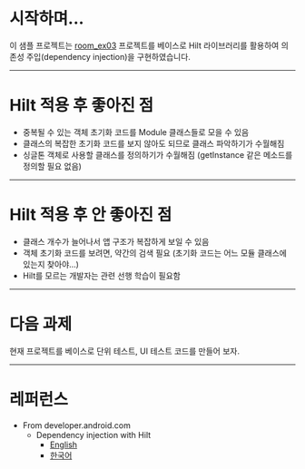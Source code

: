 # 시작하며...

이 샘플 프로젝트는 [room_ex03](../room_ex03/readme.md) 프로젝트를 베이스로 Hilt 라이브러리를 활용하여 
의존성 주입(dependency injection)을 구현하였습니다.

---

# Hilt 적용 후 좋아진 점

* 중복될 수 있는 객체 초기화 코드를 Module 클래스들로 모을 수 있음
* 클래스의 복잡한 초기화 코드를 보지 않아도 되므로 클래스 파악하기가 수월해짐
* 싱글톤 객체로 사용할 클래스를 정의하기가 수월해짐 (getInstance 같은 메소드를 정의할 필요 없음)

---

# Hilt 적용 후 안 좋아진 점

* 클래스 개수가 늘어나서 앱 구조가 복잡하게 보일 수 있음
* 객체 초기화 코드를 보려면, 약간의 검색 필요 (초기화 코드는 어느 모듈 클래스에 있는지 찾아야...)
* Hilt를 모르는 개발자는 관련 선행 학습이 필요함

---

# 다음 과제

현재 프로젝트를 베이스로 단위 테스트, UI 테스트 코드를 만들어 보자.

---

# 레퍼런스

* From developer.android.com
  * Dependency injection with Hilt
    * [English](https://developer.android.com/training/dependency-injection/hilt-android)
    * [한국어](https://developer.android.com/training/dependency-injection/hilt-android?hl=ko)
